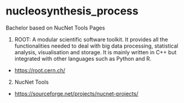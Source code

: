 # nucleosynthesis_process
<span>Bachelor based on NucNet Tools Pages</span>

1) ROOT:
A modular scientific software toolkit. It provides all the functionalities needed to deal with big data processing, statistical analysis, visualisation and storage. It is mainly written in C++ but integrated with other languages such as Python and R.
- https://root.cern.ch/

2) NucNet Tools
- https://sourceforge.net/projects/nucnet-projects/
